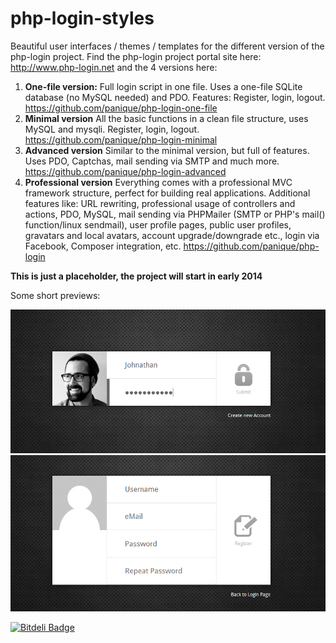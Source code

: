 # php-login-styles

Beautiful user interfaces / themes / templates for the different version of the php-login project. Find the php-login
project portal site here: http://www.php-login.net and the 4 versions here:

1. **One-file version:** Full login script in one file. Uses a one-file SQLite database (no MySQL needed) and PDO.
   Features: Register, login, logout.
   https://github.com/panique/php-login-one-file
2. **Minimal version** All the basic functions in a clean file structure, uses MySQL and mysqli.
   Register, login, logout.
   https://github.com/panique/php-login-minimal
3. **Advanced version** Similar to the minimal version, but full of features.
   Uses PDO, Captchas, mail sending via SMTP and much more.
   https://github.com/panique/php-login-advanced
3. **Professional version** Everything comes with a professional MVC framework structure, perfect for building
   real applications. Additional features like: URL rewriting, professional usage of controllers and actions, PDO, MySQL,
   mail sending via PHPMailer (SMTP or PHP's mail() function/linux sendmail), user profile pages, public user profiles,
   gravatars and local avatars, account upgrade/downgrade etc., login via Facebook, Composer integration, etc.
   https://github.com/panique/php-login

**This is just a placeholder, the project will start in early 2014**

Some short previews:

![Style for the php-login script](img/php_login_script_01.png)
![Style for the php-login script](img/php_login_script_02.png)


[![Bitdeli Badge](https://d2weczhvl823v0.cloudfront.net/panique/php-login-styles/trend.png)](https://bitdeli.com/free "Bitdeli Badge")

